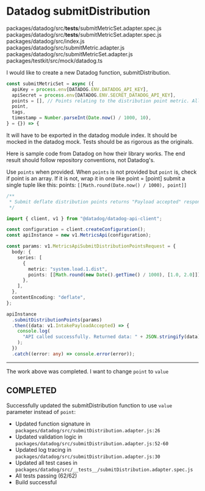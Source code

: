# Datadog submitDistribution

packages/datadog/src/__tests__/submitMetricSet.adapter.spec.js
packages/datadog/src/__tests__/submitMetricSet.adapter.spec.js
packages/datadog/src/index.js
packages/datadog/src/submitMetric.adapter.js
packages/datadog/src/submitMetricSet.adapter.js
packages/testkit/src/mock/datadog.ts

I would like to create a new Datadog function, submitDistribution.

```typescript
const submitMetricSet = async ({
  apiKey = process.env[DATADOG.ENV.DATADOG_API_KEY],
  apiSecret = process.env[DATADOG.ENV.SECRET_DATADOG_API_KEY],
  points = [], // Points relating to the distribution point metric. All points must be tuples with timestamp and a list of values (cannot be a string). Timestamps should be in POSIX time in seconds.
  point,
  tags,
  timestamp = Number.parseInt(Date.now() / 1000, 10),
} = {}) => {
```

It will have to be exported in the datadog module index.
It should be mocked in the datadog mock.
Tests should be as rigorous as the originals.

Here is sample code from Datadog on how their library works.
The end result should follow repository conventions, not Datadog's.

Use `points` when provided.
When `points` is not provided but `point` is, check if point is an array. 
If it is not, wrap it in one like point = [point]
submit a single tuple like this: points: `[[Math.round(Date.now() / 1000), point]]`

```typescript
/**
 * Submit deflate distribution points returns "Payload accepted" response
 */

import { client, v1 } from "@datadog/datadog-api-client";

const configuration = client.createConfiguration();
const apiInstance = new v1.MetricsApi(configuration);

const params: v1.MetricsApiSubmitDistributionPointsRequest = {
  body: {
    series: [
      {
        metric: "system.load.1.dist",
        points: [[Math.round(new Date().getTime() / 1000), [1.0, 2.0]]],
      },
    ],
  },
  contentEncoding: "deflate",
};

apiInstance
  .submitDistributionPoints(params)
  .then((data: v1.IntakePayloadAccepted) => {
    console.log(
      "API called successfully. Returned data: " + JSON.stringify(data)
    );
  })
  .catch((error: any) => console.error(error));
```

---

The work above was completed.
I want to change `point` to `value`

## COMPLETED

Successfully updated the submitDistribution function to use `value` parameter instead of `point`:

- Updated function signature in `packages/datadog/src/submitDistribution.adapter.js:26`
- Updated validation logic in `packages/datadog/src/submitDistribution.adapter.js:52-60`
- Updated log tracing in `packages/datadog/src/submitDistribution.adapter.js:30`
- Updated all test cases in `packages/datadog/src/__tests__/submitDistribution.adapter.spec.js`
- All tests passing (62/62)
- Build successful